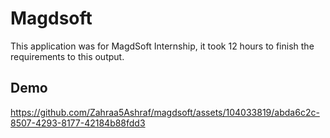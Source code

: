 # Magdsoft

This application was for MagdSoft Internship, it took 12 hours to finish the requirements to this output. 


## Demo



https://github.com/Zahraa5Ashraf/magdsoft/assets/104033819/abda6c2c-8507-4293-8177-42184b88fdd3

